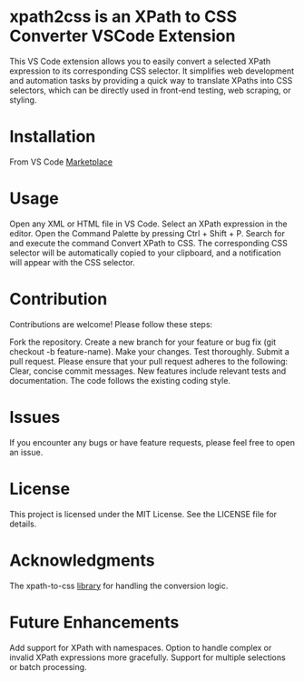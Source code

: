 # xpath2css is an XPath to CSS Converter VSCode Extension

This VS Code extension allows you to easily convert a selected XPath expression to its corresponding CSS selector. It simplifies web development and automation tasks by providing a quick way to translate XPaths into CSS selectors, which can be directly used in front-end testing, web scraping, or styling.

# Installation
From VS Code [Marketplace](https://marketplace.visualstudio.com/items?itemName=DeepakKoul.xpath-to-css-converter&ssr=false#overview)


# Usage
Open any XML or HTML file in VS Code.
Select an XPath expression in the editor.
Open the Command Palette by pressing Ctrl + Shift + P.
Search for and execute the command Convert XPath to CSS.
The corresponding CSS selector will be automatically copied to your clipboard, and a notification will appear with the CSS selector.

# Contribution 

Contributions are welcome! Please follow these steps:

Fork the repository.
Create a new branch for your feature or bug fix (git checkout -b feature-name).
Make your changes.
Test thoroughly.
Submit a pull request.
Please ensure that your pull request adheres to the following:
Clear, concise commit messages.
New features include relevant tests and documentation.
The code follows the existing coding style.

# Issues
If you encounter any bugs or have feature requests, please feel free to open an issue.

# License
This project is licensed under the MIT License. See the LICENSE file for details.

# Acknowledgments
The xpath-to-css [library](https://github.com/santiycr/cssify) for handling the conversion logic.

# Future Enhancements
Add support for XPath with namespaces.
Option to handle complex or invalid XPath expressions more gracefully.
Support for multiple selections or batch processing.
